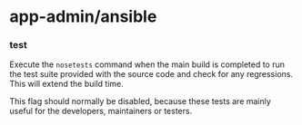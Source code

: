 # app-admin/ansible

### test
Execute the `nosetests` command when the main build is completed to run the test suite provided with the source code and check for any regressions. This will extend the build time.

This flag should normally be disabled, because these tests are mainly useful for the developers, maintainers or testers.
